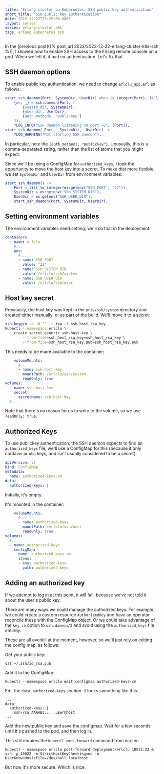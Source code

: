 ```yaml
---
title: "Erlang cluster on Kubernetes: SSH public key authentication"
short_title: "SSH public key authentication"
date: 2022-12-22T15:25:00.000Z
layout: series
series: erlang-cluster-k8s
tags: erlang kubernetes ssh
---
```


In the [previous post]({% post_url 2022/2022-12-22-erlang-cluster-k8s-ssh %}), I showed how to enable SSH access to the
Erlang remote console on a pod. When we left it, it had no authentication. Let's fix that.

## SSH daemon options

To enable public key authentication, we need to change `erlclu_app.erl` as follows:

```erlang
start_ssh_daemon(Port, SystemDir, UserDir) when is_integer(Port), is_list(SystemDir), is_list(UserDir) ->
    {ok, _} = ssh:daemon(Port, [
        {system_dir, SystemDir},
        {user_dir, UserDir},
        {auth_methods, "publickey"}
    ]),
    ?LOG_INFO("SSH daemon listening on port ~B", [Port]);
start_ssh_daemon(_Port, _SystemDir, _UserDir) ->
    ?LOG_WARNING("Not starting SSH daemon").
```

In particular, note the `{auth_methods, "publickey"}`. Unusually, this is a comma-separated string, rather than the list
of atoms that you might expect.

Since we'll be using a ConfigMap for `authorized_keys`, I took the opportunity to move the host key into a secret. To
make that more flexible, we set `SystemDir` and `UserDir` from environment variables:

```erlang
start_ssh_daemon() ->
    Port = list_to_integer(os:getenv("SSH_PORT", "22")),
    SystemDir = os:getenv("SSH_SYSTEM_DIR"),
    UserDir = os:getenv("SSH_USER_DIR"),
    start_ssh_daemon(Port, SystemDir, UserDir).
```

## Setting environment variables

The environment variables need setting; we'll do that in the deployment:

```yaml
containers:
  - name: erlclu
    #...
    env:
      #...
      - name: SSH_PORT
        value: "22"
      - name: SSH_SYSTEM_DIR
        value: /erlclu/ssh/system
      - name: SSH_USER_DIR
        value: /erlclu/ssh/user
```

## Host key secret

Previously, the host key was kept in the `priv/ssh/system` directory and created either manually, or as part of the build. We'll move it to a secret:

```bash
ssh-keygen -q -N "" -t rsa -f ssh_host_rsa_key
kubectl --namespace erlclu \
    create secret generic ssh-host-key \
        --from-file=ssh_host_rsa_key=ssh_host_rsa_key \
        --from-file=ssh_host_rsa_key.pub=ssh_host_rsa_key.pub
```

This needs to be made available to the container:

```yaml
    volumeMounts:
      #...
      - name: ssh-host-key
        mountPath: /erlclu/ssh/system
        readOnly: true
volumes:
  - name: ssh-host-key
    secret:
      secretName: ssh-host-key
  #...
```

Note that there's no reason for us to write to the volume, so we use `readOnly: true`.

## Authorized Keys

To use publickey authentication, the SSH daemon expects to find an `authorized_keys` file; we'll use a ConfigMap for
this (because it only contains public keys, and isn't usually considered to be a secret).

```yaml
apiVersion: v1
kind: ConfigMap
metadata:
  name: authorized-keys-cm
data:
  authorized-keys: |
```

Initially, it's empty.

It's mounted in the container:

```yaml
    volumeMounts:
      #...
      - name: authorized-keys
        mountPath: /erlclu/ssh/user
        readOnly: true
volumes:
  #...
  - name: authorized-keys
    configMap:
      name: authorized-keys-cm
      items:
      - key: authorized-keys
        path: authorized_keys
```

## Adding an authorized key

If we attempt to log in at this point, it will fail, because we've not told it about the user's public key.

There are many ways we could manage the authorized keys. For example, we could create a custom resource `AuthorizedKey`
and have an operator reconcile these with the ConfigMap object. Or we could take advantage of the `key_cb` option to
`ssh:daemon/3` and avoid using the `authorized_keys` file entirely.

These are all overkill at the moment, however, so we'll just rely on editing the config map, as follows:

Get your public key:

```
cat ~/.ssh/id_rsa.pub
```

Add it to the ConfigMap:

```
kubectl --namespace erlclu edit configmap authorized-keys-cm
```

Edit the `data.authorized-keys` section. It looks something like this:

```
...
data:
  authorized-keys: |
    ssh-rsa AAAAB3.... user@host
...
```

Add the new public key and save the configmap. Wait for a few seconds until it's pushed to the pod, and then log in.

This still requires the `kubectl port-forward` command from earlier:

```
kubectl --namespace erlclu port-forward deployment/erlclu 10022:22 &
ssh -p 10022 -o StrictHostKeyChecking=no -o UserKnownHostsFile=/dev/null localhost
```

But now it's more secure. Which is nice.
